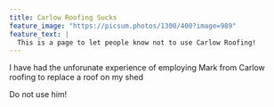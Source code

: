 ```yaml
---
title: Carlow Roofing Sucks
feature_image: "https://picsum.photos/1300/400?image=989"
feature_text: |
  This is a page to let people know not to use Carlow Roofing!
---
```


I have had the unforunate experience of employing Mark from Carlow roofing to replace a roof on my shed

Do not use him!


